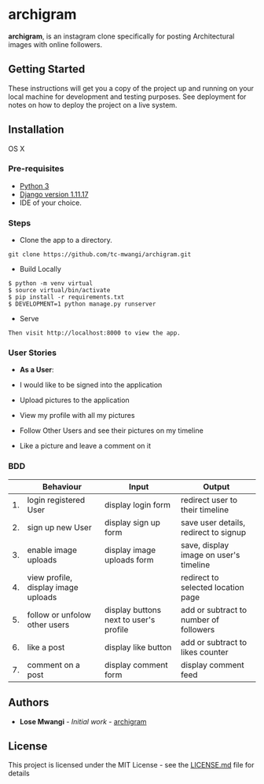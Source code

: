 # archigram

**archigram**, is an instagram clone specifically for posting Architectural images with online followers.


## Getting Started

These instructions will get you a copy of the project up and running on your local machine for development and testing purposes. See deployment for notes on how to deploy the project on a live system.

## Installation
OS X

### Pre-requisites
* [Python 3](https://www.python.org/)
* [Django version 1.11.17](https://www.djangoproject.com/download/)
* IDE of your choice.


### Steps

* Clone the app to a directory.
```
git clone https://github.com/tc-mwangi/archigram.git
```

* Build Locally

```
$ python -m venv virtual
$ source virtual/bin/activate
$ pip install -r requirements.txt
$ DEVELOPMENT=1 python manage.py runserver
```

* Serve

```
Then visit http://localhost:8000 to view the app. 
```


### User Stories

* **As a User**:

* I would like to be signed into the application
* Upload pictures to the application
* View my profile with all my pictures
* Follow Other Users and see their pictures on my timeline
* Like a picture and leave a comment on it


### BDD
|     | Behaviour    |          Input                | Output    | 
|--- | ---         |     ---      |          --- |
|  1. | login registered User |  display login form   | redirect user to their timeline  |
|  2. | sign up new User | display sign up form   | save user details, redirect to signup  |
|  3. | enable image uploads |  display image uploads form  |  save, display image on user's timeline  |
|  4. | view profile, display image uploads  | |  redirect to selected location page  |
|  5. | follow or unfolow other users |  display buttons next to user's profile  | add or subtract to number of followers  |
|  6. | like a post |  display like button  | add or subtract to likes counter |
|  7. | comment on a post |  display comment form  | display comment feed  |


## Authors

* **Lose Mwangi** - *Initial work* - [archigram](https://github.com/tc-mwangi/archigram.git)


## License

This project is licensed under the MIT License - see the [LICENSE.md](LICENSE.md) file for details


